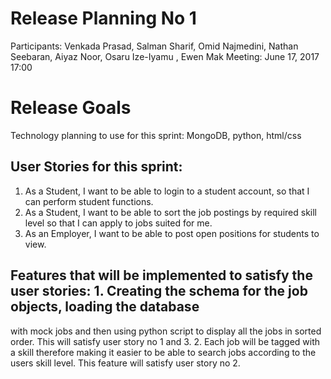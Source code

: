 # Release Planning No 1

Participants: Venkada Prasad, Salman Sharif, Omid Najmedini, Nathan Seebaran, Aiyaz Noor, Osaru Ize-Iyamu , Ewen Mak
Meeting: June 17, 2017 17:00

# Release Goals
Technology planning to use for this sprint: MongoDB, python, html/css

## User Stories for this sprint: 
1. As a Student, I want to be able to login to a student account, so that I can perform student functions.
2. As a Student, I want to be able to sort the job postings by required skill level so that I can apply to jobs suited for me.
3. As an Employer, I want to be able to post open positions for students to view.

## Features that will be implemented to satisfy the user stories: 1. Creating the schema for the job objects, loading the database
with mock jobs and then using python script to display all the jobs in sorted order. This will satisfy user story no 1 and 3.
2. Each job will be tagged with a skill therefore making it easier to be able to search jobs according to the users skill level. This
feature will satisfy user story no 2.



